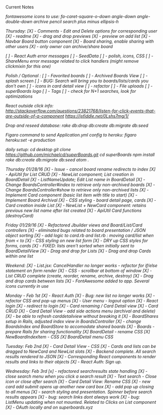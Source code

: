 Current Notes

<i class="fa fa-EXAMPLE fa-fw">
fontawesome icons to use:
fa-caret-square-o-down
angle-down
angle-double-down
archive
pencil
search
plus
minus
ellipsis-h


Thursday:
[X] - Comments - Edit and Delete options for corresponding user
[X] - readme
[X] - drag and drop previews
[X] - preview on add list
[X] - Navbar Board button component
[X] - Board sharing, enable sharing with other users
[X] - only owner can archive/share board

[ ] - React Auth error messages
[ ] - SeedData
[ ] - polish, icons, CSS
[ ] - ShareMenu error message related to click handlers (might remove clickmixin for this one)





Polish / Optional :
[ ] - Favorited boards
[ ] - Archived Boards View
[ ] - splash screen
[ ] - BUG: Search will bring you to boards/lists/cards you don't own
[ ] - icons in card detail view
[ ] - refactor
[ ] - File uploads
[ ] - superBoards logo
[ ] - Tags
[ ] - check for N+1 searches, look for optimizations


React outside click info:
http://stackoverflow.com/questions/23821768/listen-for-click-events-that-are-outside-of-a-component
https://jsfiddle.net/0Lshs7mg/1/

Drop and reseed database:
rake db:drop db:create db:migrate db:seed

Figaro command to send Application.yml config to heroku:
figaro heroku:set -e production


daily setup:
cd desktop
git clone https://github.com/michaelcd/superBoards.git
cd superBoards
npm install
rake db:create db:migrate db:seed
atom .

Thursday 01/28/16
[X] - Issue - cancel board rename redirects to index
[X] - ApiUtil for List CRUD
[X] - NewList component; List creation in BoardDetail
[X] - ListNameUpdate; Edit List name in BoardDetail
[X] - Change BoardsController#index to retrieve only non-archived boards
[X] - Change BoardsController#show to retrieve only non-archived lists
[X] - Implement Card component (basic list item with title to start)
[X] - Implement Board Archival
[X] - CSS styling - board detail page, cards
[X] - Card creation inside List
[X] - NewList + NewCard component: retains previous new list name after list created
[X] - ApiUtil Card functions (destroyCard)

Friday 01/29/16
[X] - Refactored Jbuilder views and Board/List/Card controllers
[X] - eliminated bugs related to board presentation / JSON object sorting
[X] - add logic to card.rb and list.rb : moving card/list when
      from < to
[X] - CSS styling on new list form
[X] - DRY up CSS styles for forms, cards
[X] - FIXED: lists aren't sorted when initially sent to BoardDetailView
[X] - Drag and drop for Lists
[X] - Drag and drop Cards within one list

Weekend:
[X] - List.jsx: CancelHandler no longer works - refactor for if/else statement on form render
[X] - CSS - scrollbar at bottom of window
[X] - List CRUD complete (create, reorder, rename, archive, destroy)
[X] - Drag and drop cards between lists
[X] - FontAwesome added to app. Several icons currently in use

Monday - Feb 1st
[X] - React Auth
[X] - Bug: new list no longer works
[X] - refactor CSS and pop-up menus
[X] - User menu - logout option
[X] - React login
[X] - redirect to login
[X] - Card renaming / Card Detail view
[X] - Card CRUD
[X] - Card Detail View - add side actions menu (archival and delete)
[X] - be able to refresh carddetailview without breaking it
[X] - BoardShares setup in Rails, adjusted index view in BoardsController
[X] - change BoardsIndex and BoardStore to accomodate shared boards
[X] - Boards - prepare Rails for sharing functionality
[X] BoardDetail - rename CSS
[X] NewBoardIndexItem - CSS
[X] BoardDetail menu CSS

Tuesday: Feb 2nd
[X] - Card Detail View - CSS
[X] - Cards and lists can be dragged to NewCard and NewList slots
[X] - Backend complete. All search results rendered to JSON
[X] - Corresponding React components to render results and links to their objects
[X] - React Auth: Sign up.

Wednesday: Feb 3rd
[x] - refactored searchresults state handling
[X] - close search menu when you click a search result
[X] - Text search - Close icon or close after search
[X] - Card Detail View: Rename CSS
[X] - new card add submit opens up another new card box
[X] - add pop up closing to all menus
[X] - search styling and presentation. Spinner before search results appears
[X] - bug: search links dont always work
[X] - bug: ListMenu updating when not mounted. Related to Clicks on List component
[X] - OAuth locally and on superboards.xyz
